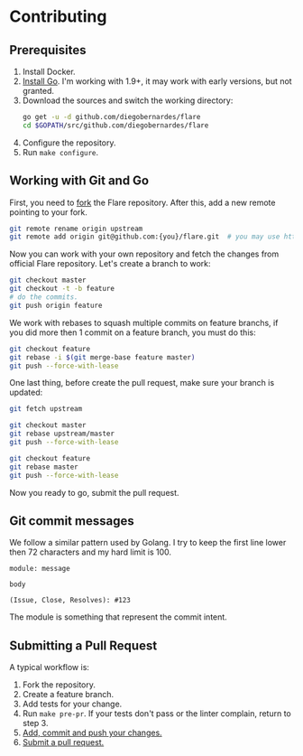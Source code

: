 # Contributing

## Prerequisites
1. Install Docker. 
2. [Install Go][go-install]. I'm working with 1.9+, it may work with early versions, but not granted.
3. Download the sources and switch the working directory:
    ```bash
    go get -u -d github.com/diegobernardes/flare
    cd $GOPATH/src/github.com/diegobernardes/flare
    ```
4. Configure the repository.
5. Run `make configure`.

## Working with Git and Go
First, you need to [fork][fork] the Flare repository. After this, add a new remote pointing to your fork.
```bash
git remote rename origin upstream
git remote add origin git@github.com:{you}/flare.git  # you may use http, your choice.
```

Now you can work with your own repository and fetch the changes from official Flare repository. Let's create a branch to work:
```bash
git checkout master
git checkout -t -b feature
# do the commits.
git push origin feature
```

We work with rebases to squash multiple commits on feature branchs, if you did more then 1 commit on a feature branch, you must do this:
```bash
git checkout feature
git rebase -i $(git merge-base feature master)
git push --force-with-lease
```

One last thing, before create the pull request, make sure your branch is updated:
```bash
git fetch upstream

git checkout master
git rebase upstream/master
git push --force-with-lease

git checkout feature
git rebase master
git push --force-with-lease
```

Now you ready to go, submit the pull request.

## Git commit messages
We follow a similar pattern used by Golang. I try to keep the first line lower then 72 characters and my hard limit is 100.
```
module: message

body

(Issue, Close, Resolves): #123
```

The module is something that represent the commit intent.


## Submitting a Pull Request
A typical workflow is:

1. Fork the repository.
2. Create a feature branch.
3. Add tests for your change.
4. Run `make pre-pr`. If your tests don't pass or the linter complain, return to step 3.
5. [Add, commit and push your changes.][git-help]
6. [Submit a pull request.][pull-req]

[go-install]: https://golang.org/doc/install
[fork]: https://help.github.com/articles/fork-a-repo
[git-help]: https://guides.github.com
[pull-req]: https://help.github.com/articles/using-pull-requests
